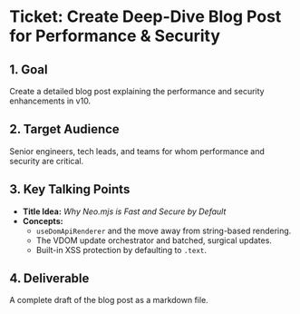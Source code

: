 # Ticket: Create Deep-Dive Blog Post for Performance & Security

## 1. Goal
Create a detailed blog post explaining the performance and security enhancements in v10.

## 2. Target Audience
Senior engineers, tech leads, and teams for whom performance and security are critical.

## 3. Key Talking Points
- **Title Idea:** *Why Neo.mjs is Fast and Secure by Default*
- **Concepts:**
    - `useDomApiRenderer` and the move away from string-based rendering.
    - The VDOM update orchestrator and batched, surgical updates.
    - Built-in XSS protection by defaulting to `.text`.

## 4. Deliverable
A complete draft of the blog post as a markdown file.
